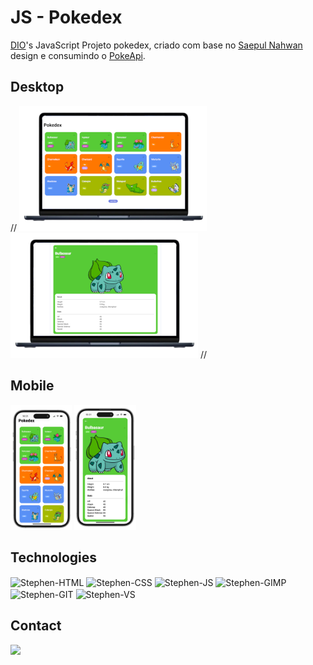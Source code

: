</div>
<div style="display: inline_block">
  <h1>JS - Pokedex </h1>
  <p><a href="https://www.dio.me/">DIO</a>'s JavaScript   Projeto pokedex, criado com base no <a href="https://dribbble.com/shots/6540871-Pokedex-App">Saepul Nahwan</a> design e consumindo o <a href="https://pokeapi.co/">PokeApi</a>.</p>
  <h2>Desktop</h2>
  //
  <img alt="Index Deskto" height="200" src="https://github.com/herijohnson/pokedex/blob/master/README/index.png">
  <img alt="Pokemon Desktop" height="200" src="https://github.com/herijohnson/pokedex/blob/master/README/pokemon.png">
  //
  <h2>Mobile</h2>
  <img alt="Index Mobile" height="200" src="https://github.com/herijohnson/pokedex/blob/master/README/index-mobile.png">
  <img alt="Pokemon Mobile" height="200" src="https://github.com/herijohnson/pokedex/blob/master/README/pokemon-mobile.png">
  <h2>Technologies</h2>
  <img align="center" alt="Stephen-HTML" height="30" width="40" src="https://cdn.jsdelivr.net/gh/devicons/devicon/icons/html5/html5-original.svg">
  <img align="center" alt="Stephen-CSS" height="30" width="40" src="https://cdn.jsdelivr.net/gh/devicons/devicon/icons/css3/css3-original.svg">
  <img align="center" alt="Stephen-JS" height="30" width="40" src="https://cdn.jsdelivr.net/gh/devicons/devicon/icons/javascript/javascript-original.svg">
  <img align="center" alt="Stephen-GIMP" height="30" width="40" src="https://cdn.jsdelivr.net/gh/devicons/devicon/icons/gimp/gimp-original.svg">
  <img align="center" alt="Stephen-GIT" height="30" width="40" src="https://cdn.jsdelivr.net/gh/devicons/devicon/icons/git/git-original.svg">
  <img align="center" alt="Stephen-VS" height="30" width="40" src="https://cdn.jsdelivr.net/gh/devicons/devicon/icons/vscode/vscode-original.svg">
  <h2>Contact</h2>
  <a href = "mailto:herijohnsonhj7@gmail.com"><img src="https://img.shields.io/badge/-Gmail-%23333?style=for-the-badge&logo=gmail&logoColor=white" target="_blank"></a>
</div>

